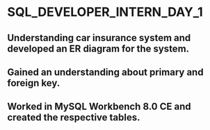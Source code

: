 # SQL_DEVELOPER_INTERN_DAY_1

## Understanding car insurance system and developed an ER diagram for the system.
## Gained an understanding about primary and foreign key.
## Worked in MySQL Workbench 8.0 CE and created the respective tables.
